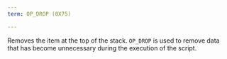 ```yaml
---
term: OP_DROP (0X75)

---
```

Removes the item at the top of the stack. `OP_DROP` is used to remove data that has become unnecessary during the execution of the script.